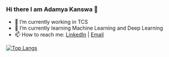 ### Hi there  I am Adamya Kanswa 👋
- 🔭 I’m currently working in TCS
- 🌱 I’m currently learning Machine Learning and Deep Learning
- 📫 How to reach me:  [LinkedIn](https://www.linkedin.com/in/adamya-kanswa-337785166/) | [Email](arshiadamk@gmail.com)

[![Top Langs](https://github-readme-stats.vercel.app/api/top-langs/?username=adamyak&layout=compact)](https://github.com/adamyak/github-readme-stats)


<!--
**adamyak/adamyak** is a ✨ _special_ ✨ repository because its `README.md` (this file) appears on your GitHub profile.

Here are some ideas to get you started:

- 🔭 I’m currently working on Machine Learning Projects
- 🌱 I’m currently learning Machone Learning and Deep Learning
- 👯 I’m looking to collaborate on ...
- 🤔 I’m looking for help with ...
- 💬 Ask me about Python, ML
- 📫 How to reach me: 
- 😄 Pronouns: ...
- ⚡ Fun fact: ...
-->
